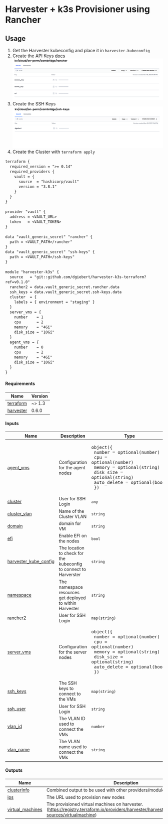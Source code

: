 # Harvester + k3s Provisioner using Rancher

<!-- BEGIN_TF_DOCS -->

## Usage

1. Get the Harvester kubeconfig and place it in `harvester.kubeconfig`
2. Create the API Keys [docs](https://docs.ranchermanager.rancher.io/reference-guides/user-settings/api-keys)
   ![](/docs/rancher.png)
3. Create the SSH Keys
   ![](/docs/ssh-keys.png)
4. Create the Cluster with `terraform apply`

```hcl
terraform {
  required_version = ">= 0.14"
  required_providers {
    vault = {
      source  = "hashicorp/vault"
      version = "3.8.1"
    }
  }
}

provider "vault" {
  address = <VAULT_URL>
  token   = <VAULT_TOKEN>
}

data "vault_generic_secret" "rancher" {
  path = <VAULT_PATH>/rancher"
}
data "vault_generic_secret" "ssh-keys" {
  path = <VAULT_PATH>/ssh-keys"
}

module "harvester-k3s" {
  source   = "git::github.com/dgiebert/harvester-k3s-terraform?ref=v0.1.0"
  rancher2 = data.vault_generic_secret.rancher.data
  ssh_keys = data.vault_generic_secret.ssh-keys.data
  cluster  = {
    labels = { environment = "staging" }
  }
  server_vms = {
    number    = 1
    cpu       = 2
    memory    = "4Gi"
    disk_size = "10Gi"
  }
  agent_vms = {
    number    = 0
    cpu       = 2
    memory    = "4Gi"
    disk_size = "10Gi"
  }
}
```

#### Requirements

| Name | Version |
|------|---------|
| <a name="requirement_terraform"></a> [terraform](#requirement_terraform) | ~> 1.3 |
| <a name="requirement_harvester"></a> [harvester](#requirement_harvester) | 0.6.0 |

#### Inputs

| Name | Description | Type |
|------|-------------|------|
| <a name="input_agent_vms"></a> [agent_vms](#input_agent_vms) | Configuration for the agent nodes | <pre>object({<br>    number      = optional(number)<br>    cpu         = optional(number)<br>    memory      = optional(string)<br>    disk_size   = optional(string)<br>    auto_delete = optional(bool)<br>  })</pre> |
| <a name="input_cluster"></a> [cluster](#input_cluster) | User for SSH Login | `any` |
| <a name="input_cluster_vlan"></a> [cluster_vlan](#input_cluster_vlan) | Name of the Cluster VLAN | `string` |
| <a name="input_domain"></a> [domain](#input_domain) | domain for VM | `string` |
| <a name="input_efi"></a> [efi](#input_efi) | Enable EFI on the nodes | `bool` |
| <a name="input_harvester_kube_config"></a> [harvester_kube_config](#input_harvester_kube_config) | The location to check for the kubeconfig to connect to Harverster | `string` |
| <a name="input_namespace"></a> [namespace](#input_namespace) | The namespace resources get deployed to within Harvester | `string` |
| <a name="input_rancher2"></a> [rancher2](#input_rancher2) | User for SSH Login | `map(string)` |
| <a name="input_server_vms"></a> [server_vms](#input_server_vms) | Configuration for the server nodes | <pre>object({<br>    number      = optional(number)<br>    cpu         = optional(number)<br>    memory      = optional(string)<br>    disk_size   = optional(string)<br>    auto_delete = optional(bool)<br>  })</pre> |
| <a name="input_ssh_keys"></a> [ssh_keys](#input_ssh_keys) | The SSH keys to connect to the VMs | `map(string)` |
| <a name="input_ssh_user"></a> [ssh_user](#input_ssh_user) | User for SSH Login | `string` |
| <a name="input_vlan_id"></a> [vlan_id](#input_vlan_id) | The VLAN ID used to connect the VMs | `number` |
| <a name="input_vlan_name"></a> [vlan_name](#input_vlan_name) | The VLAN name used to connect the VMs | `string` |

#### Outputs

| Name | Description |
|------|-------------|
| <a name="output_clusterInfo"></a> [clusterInfo](#output_clusterInfo) | Combined output to be used with other providers/modules |
| <a name="output_ips"></a> [ips](#output_ips) | The URL used to provision new nodes |
| <a name="output_virtual_machines"></a> [virtual_machines](#output_virtual_machines) | The provisioned virtual machines on harvester. (https://registry.terraform.io/providers/harvester/harvester/latest/docs/data-sources/virtualmachine) |

<!-- END_TF_DOCS -->
